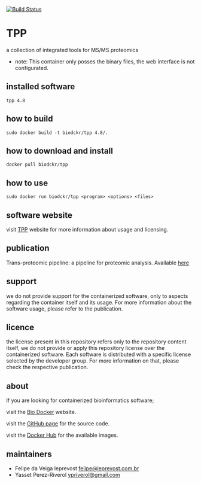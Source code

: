 [![Build Status](https://travis-ci.org/BioDocker/TPP.svg)](https://travis-ci.org/BioDocker/TPP)

TPP
=====
a collection of integrated tools for MS/MS proteomics

* note: This container only posses the binary files, the web interface is not configurated.

installed software
--------
`tpp 4.8`


how to build
------------
`sudo docker build -t biodckr/tpp 4.8/.`


how to download and install
---------------------------
`docker pull biodckr/tpp`


how to use
------------
`sudo docker run biodckr/tpp <program> <options> <files>`


software website
----------------
visit [TPP](http://tools.proteomecenter.org/wiki/index.php?title=Software:TPP) website for more information about usage and licensing.


publication
-----------
Trans-proteomic pipeline: a pipeline for proteomic analysis. Available [here](http://link.springer.com/protocol/10.1007%2F978-1-60761-444-9_15)


support
-------
we do not provide support for the containerized software, only to aspects regarding the container itself
and its usage. For more information about the software usage, please refer to the publication.


licence
-------
the license present in this repository refers only to the repository content itself, we do not provide or
apply this repository license over the containerized software. Each software is distributed with a specific
license selected by the developer group. For more information on that, please check the respective publication.


about
-----
If you are looking for containerized bioinformatics software;

visit the [Bio Docker](http://biodocker.github.io "Bio Docker") website.

visit the [GitHub page](https://github.com/BioDocker/) for the source code.

visit the [Docker Hub](https://registry.hub.docker.com/repos/biodckr/) for the available images.


maintainers
-----------
* Felipe da Veiga leprevost <felipe@leprevost.com.br>
* Yasset Perez-Riverol <ypriverol@gmail.com>
